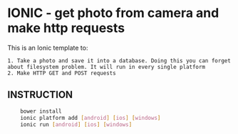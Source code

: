 # IONIC - get photo from camera and make http requests

This is an Ionic template to:

    1. Take a photo and save it into a database. Doing this you can forget about filesystem problem. It will run in every single platform
    2. Make HTTP GET and POST requests

## INSTRUCTION
```sh
    bower install
    ionic platform add [android] [ios] [windows]
    ionic run [android] [ios] [windows]
```

